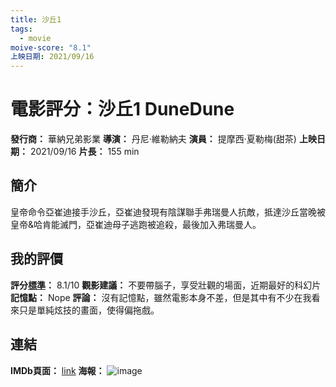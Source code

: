 ```yaml
---
title: 沙丘1
tags:
  - movie
moive-score: "8.1"
上映日期: 2021/09/16
---
```


# 電影評分：沙丘1 DuneDune

**發行商：**  	華納兄弟影業
**導演：** 	丹尼·維勒納夫
**演員：** 提摩西·夏勒梅(甜茶)
**上映日期：** 2021/09/16
**片長：** 155 min 


## 簡介

皇帝命令亞崔迪接手沙丘，亞崔迪發現有陰謀聯手弗瑞曼人抗敵，抵達沙丘當晚被皇帝&哈肯能滅門，亞崔迪母子逃跑被追殺，最後加入弗瑞曼人。

## 我的評價

**評分[標準](標準.md)：** 8.1/10
**觀影建議：**  不要帶腦子，享受壯觀的場面，近期最好的科幻片
**記憶點：**  Nope
**評論：**
沒有記憶點，雖然電影本身不差，但是其中有不少在我看來只是單純炫技的畫面，使得偏拖戲。

## 連結
**IMDb頁面：** [link](https://www.imdb.com/title/tt1160419/)
**海報：**
![image](v2-5a651794c44e2f970be7a220d64321bc_r.jpg)